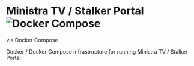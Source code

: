 Ministra TV / Stalker Portal 
![Docker Compose](https://img.shields.io/badge/Docker%20Compose-3.5-blue?logo=docker)
============================
via Docker Compose



Docker / Docker Compose infrastructure for running Ministra TV / Stalker Portal
